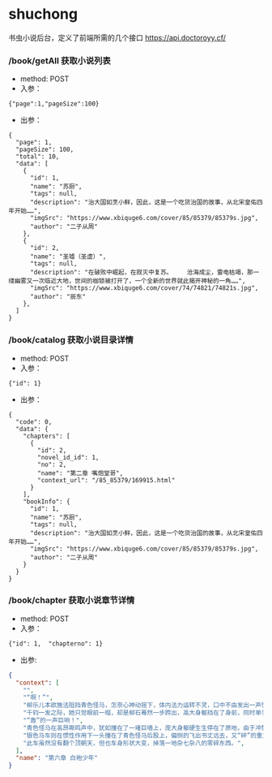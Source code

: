 # shuchong
书虫小说后台，定义了前端所需的几个接口 https://api.doctoroyy.cf/
###  /book/getAll   获取小说列表

  - method: POST
  - 入参：
```
{"page":1,"pageSize":100} 
```
  
  - 出参： 
```
{
  "page": 1,
  "pageSize": 100,
  "total": 10,
  "data": [
    {
      "id": 1,
      "name": "苏厨",
      "tags": null,
      "description": "治大国如烹小鲜，因此，这是一个吃货治国的故事，从北宋皇佑四年开始……",
      "imgSrc": "https://www.xbiquge6.com/cover/85/85379/85379s.jpg",
      "author": "二子从周"
    },
    {
      "id": 2,
      "name": "圣墟（圣虚）",
      "tags": null,
      "description": "在破败中崛起，在寂灭中复苏。    沧海成尘，雷电枯竭，那一缕幽雾又一次临近大地，世间的枷锁被打开了，一个全新的世界就此揭开神秘的一角……",
      "imgSrc": "https://www.xbiquge6.com/cover/74/74821/74821s.jpg",
      "author": "辰东"
    },
  ]
}
```
### /book/catalog 获取小说目录详情
  - method: POST
  - 入参：
 ```
 {"id": 1}
 ```
 
  - 出参：
```
{
  "code": 0,
  "data": {
    "chapters": [
      {
        "id": 2,
        "novel_id_id": 1,
        "no": 2,
        "name": "第二章 嘴炮堂哥",
        "context_url": "/85_85379/169915.html"
      }
    ],
    "bookInfo": {
      "id": 1,
      "name": "苏厨",
      "tags": null,
      "description": "治大国如烹小鲜，因此，这是一个吃货治国的故事，从北宋皇佑四年开始……",
      "imgSrc": "https://www.xbiquge6.com/cover/85/85379/85379s.jpg",
      "author": "二子从周"
    }
  }
}
```

### /book/chapter 获取小说章节详情
  - method: POST
  - 入参：
  ```
  {"id": 1,  "chapterno": 1}
  ```
  
  - 出参: 
```json
{
  "context": [
    "",
    "“啊！”",
    "柳乐儿本欲施法阻挡青色怪马，怎奈心神动摇下，体内法力运转不灵，口中不由发出一声惊呼。",
    "千钧一发之际，她只觉眼前一暗，却是柳石蓦然一步跨出，高大身躯挡在了身前，同时单手闪电般伸出，一把扣住了怪马如水桶般粗细的脖子，身体一侧，和青色怪马撞在了一起。",
    "“轰”的一声巨响！",
    "青色怪马在高昂嘶鸣声中，犹如撞在了一堵巨墙上，庞大身躯硬生生停在了原地，由于冲势过猛，甚至附近街道上的坚硬石板都被铁蹄踏得的碎石四溅。",
    "银色马车则在惯性作用下一头撞在了青色怪马后股上，偏侧的飞出书丈远去，又“砰”的重重落在地面上。",
    "此车虽然没有翻个顶朝天，但也车身形状大变，掉落一地杂七杂八的零碎东西。",
  ],
  "name": "第六章 白袍少年"
}
```

